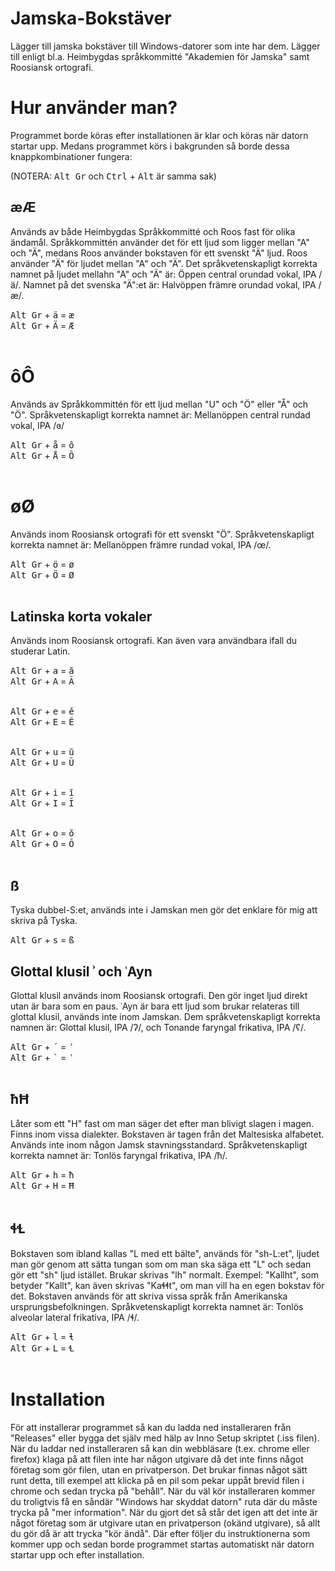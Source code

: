 # Jamska-Bokstäver
Lägger till jamska bokstäver till Windows-datorer som inte har dem.
Lägger till enligt bl.a. Heimbygdas språkkommitté "Akademien för Jamska" samt Roosiansk ortografi.

# Hur använder man?
Programmet borde köras efter installationen är klar och köras när datorn startar upp. Medans programmet körs i bakgrunden så borde dessa knappkombinationer fungera:

(NOTERA: <kbd>Alt Gr</kbd> och <kbd>Ctrl</kbd> + <kbd>Alt</kbd> är samma sak)

## æÆ
Används av både Heimbygdas Språkkommitté och Roos fast för olika ändamål. Språkkommittén använder det för ett ljud som ligger mellan "A" och "Ä", medans Roos använder bokstaven för ett svenskt "Ä" ljud. Roos använder "Ä" för ljudet mellan "A" och "Ä". Det språkvetenskapligt korrekta namnet på ljudet mellahn "A" och "Ä" är: Öppen central orundad vokal, IPA /ä/. Namnet på det svenska "Ä":et är: Halvöppen främre orundad vokal, IPA /æ/.

<kbd>Alt Gr</kbd> + <kbd>ä</kbd> = <kbd>æ</kbd><br>
<kbd>Alt Gr</kbd> + <kbd>Ä</kbd> = <kbd>Æ</kbd><br><br>

# ôÔ
Används av Språkkommittén för ett ljud mellan "U" och "Ö" eller "Å" och "Ö". Språkvetenskapligt korrekta namnet är: Mellanöppen central rundad vokal, IPA /ɞ/

<kbd>Alt Gr</kbd> + <kbd>å</kbd> = <kbd>ô</kbd><br>
<kbd>Alt Gr</kbd> + <kbd>Å</kbd> = <kbd>Ô</kbd><br><br>

# øØ
Används inom Roosiansk ortografi för ett svenskt "Ö". Språkvetenskapligt korrekta namnet är: Mellanöppen främre rundad vokal, IPA /œ/.

<kbd>Alt Gr</kbd> + <kbd>ö</kbd> = <kbd>ø</kbd><br>
<kbd>Alt Gr</kbd> + <kbd>Ö</kbd> = <kbd>Ø</kbd><br><br>

## Latinska korta vokaler
Används inom Roosiansk ortografi. Kan även vara användbara ifall du studerar Latin.

<kbd>Alt Gr</kbd> + <kbd>a</kbd> = <kbd>ă</kbd><br>
<kbd>Alt Gr</kbd> + <kbd>A</kbd> = <kbd>Ă</kbd><br><br>

<kbd>Alt Gr</kbd> + <kbd>e</kbd> = <kbd>ě</kbd><br>
<kbd>Alt Gr</kbd> + <kbd>E</kbd> = <kbd>Ě</kbd><br><br>

<kbd>Alt Gr</kbd> + <kbd>u</kbd> = <kbd>ŭ</kbd><br>
<kbd>Alt Gr</kbd> + <kbd>U</kbd> = <kbd>Ŭ</kbd><br><br>

<kbd>Alt Gr</kbd> + <kbd>i</kbd> = <kbd>ĭ</kbd><br>
<kbd>Alt Gr</kbd> + <kbd>I</kbd> = <kbd>Ĭ</kbd><br><br>

<kbd>Alt Gr</kbd> + <kbd>o</kbd> = <kbd>ŏ</kbd><br>
<kbd>Alt Gr</kbd> + <kbd>O</kbd> = <kbd>Ŏ</kbd><br><br>

## ß
Tyska dubbel-S:et, används inte i Jamskan men gör det enklare för mig att skriva på Tyska.

<kbd>Alt Gr</kbd> + <kbd>s</kbd> = <kbd>ß</kbd><br>

## Glottal klusil ʾ och ʿAyn
Glottal klusil används inom Roosiansk ortografi. Den gör inget ljud direkt utan är bara som en paus.
ʿAyn är bara ett ljud som brukar relateras till glottal klusil, används inte inom Jamskan. Dem språkvetenskapligt korrekta namnen är: Glottal klusil, IPA /ʔ/, och Tonande faryngal frikativa, IPA /ʕ/.

<kbd>Alt Gr</kbd> + <kbd>´</kbd> = <kbd>ʾ</kbd><br>
<kbd>Alt Gr</kbd> + <kbd>\`</kbd> = <kbd>ʿ</kbd><br><br>


## ħĦ
Låter som ett "H" fast om man säger det efter man blivigt slagen i magen. Finns inom vissa dialekter. Bokstaven är tagen från det Maltesiska alfabetet. Används inte inom någon Jamsk stavningsstandard. Språkvetenskapligt korrekta namnet är: Tonlös faryngal frikativa, IPA /ħ/.

<kbd>Alt Gr</kbd> + <kbd>h</kbd> = <kbd>ħ</kbd><br>
<kbd>Alt Gr</kbd> + <kbd>H</kbd> = <kbd>Ħ</kbd><br><br>


## ɬꞭ
Bokstaven som ibland kallas "L med ett bälte", används för "sh-L:et", ljudet man gör genom att sätta tungan som om man ska säga ett "L" och sedan gör ett "sh" ljud istället. Brukar skrivas "lh" normalt. Exempel: "Kallht", som betyder "Kallt", kan även skrivas "Kaɬɬt", om man vill ha en egen bokstav för det. Bokstaven används för att skriva vissa språk från Amerikanska ursprungsbefolkningen.
Språkvetenskapligt korrekta namnet är: Tonlös alveolar lateral frikativa, IPA /ɬ/.

<kbd>Alt Gr</kbd> + <kbd>l</kbd> = <kbd>ɬ</kbd><br>
<kbd>Alt Gr</kbd> + <kbd>L</kbd> = <kbd>Ɬ</kbd><br><br>

# Installation
För att installerar programmet så kan du ladda ned installeraren från "Releases" eller bygga det själv med hälp av Inno Setup skriptet (.iss filen). När du laddar ned installeraren så kan din webbläsare (t.ex. chrome eller firefox) klaga på att filen inte har någon utgivare då det inte finns något företag som gör filen, utan en privatperson. Det brukar finnas något sätt runt detta, till exempel att klicka på en pil som pekar uppåt brevid filen i chrome och sedan trycka på "behåll". När du väl kör installeraren kommer du troligtvis få en såndär "Windows har skyddat datorn" ruta där du måste trycka på "mer information". När du gjort det så står det igen att det inte är något företag som är utgivare utan en privatperson (okänd utgivare), så allt du gör då är att trycka "kör ändå". Där efter följer du instruktionerna som kommer upp och sedan borde programmet startas automatiskt när datorn startar upp och efter installation.
